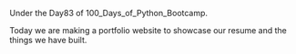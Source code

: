 Under the Day83 of 100_Days_of_Python_Bootcamp.

Today we are making a portfolio website to showcase our resume and the things we have built.
